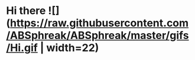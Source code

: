 # Hi there ![](https://raw.githubusercontent.com/ABSphreak/ABSphreak/master/gifs/Hi.gif | width=22)
